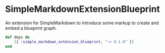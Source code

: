 # SimpleMarkdownExtensionBlueprint
An extension for SimpleMarkdown to introduce some markup to create and embed a blueprint graph.

```elixir
def deps do
    [{ :simple_markdown_extension_blueprint, "~> 0.1.0" }]
end
```
